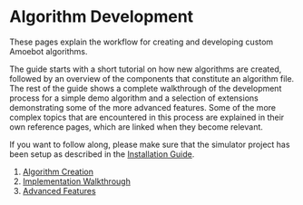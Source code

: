 # Algorithm Development

These pages explain the workflow for creating and developing custom Amoebot algorithms.

The guide starts with a short tutorial on how new algorithms are created, followed by an overview of the components that constitute an algorithm file.
The rest of the guide shows a complete walkthrough of the development process for a simple demo algorithm and a selection of extensions demonstrating some of the more advanced features.
Some of the more complex topics that are encountered in this process are explained in their own reference pages, which are linked when they become relevant.

If you want to follow along, please make sure that the simulator project has been setup as described in the [Installation Guide](~/installation_guide/home.md).

1. [Algorithm Creation](creation.md)
2. [Implementation Walkthrough](demo.md)
3. [Advanced Features](advanced.md)
